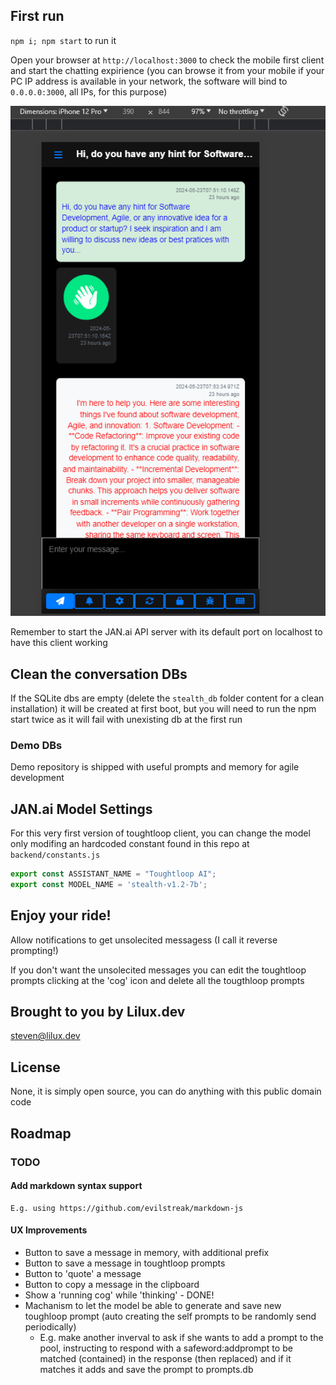 ## First run

`npm i; npm start` to run it

Open your browser at `http://localhost:3000` to check the mobile first client and start the chatting expirience (you can browse it from your mobile if your PC IP address is available in your network, the software will bind to `0.0.0.0:3000`, all IPs, for this purpose) 

![Demo mobile](/shot.png)

Remember to start the JAN.ai API server with its default port on localhost to have this client working


## Clean the conversation DBs

If the SQLite dbs are empty (delete the `stealth_db` folder content for a clean installation) it will be created at first boot, but you will need to run the npm start twice as it will fail with unexisting db at the first run

### Demo DBs

Demo repository is shipped with useful prompts and memory for agile development

## JAN.ai Model Settings

For this very first version of toughtloop client, you can change the model only modifing an hardcoded constant found in this repo at `backend/constants.js`

```js
export const ASSISTANT_NAME = "Toughtloop AI";
export const MODEL_NAME = 'stealth-v1.2-7b';
```

## Enjoy your ride!

Allow notifications to get unsolecited messagess (I call it reverse prompting!)

If you don't want the unsolecited messages you can edit the toughtloop prompts clicking at the 'cog' icon and delete all the tougthloop prompts


## Brought to you by Lilux.dev

steven@lilux.dev

## License

None, it is simply open source, you can do anything with this public domain code

## Roadmap

### TODO

#### Add markdown syntax support
    E.g. using https://github.com/evilstreak/markdown-js

#### UX Improvements
   -  Button to save a message in memory, with additional prefix
   -  Button to save a message in toughtloop prompts
   -  Button to 'quote' a message
   -  Button to copy a message in the clipboard
   -  Show a 'running cog' while 'thinking' - DONE!
   -  Machanism to let the model be able to generate and save new toughloop prompt (auto creating the self prompts to be randomly send periodically)
      - E.g. make another inverval to ask if she wants to add a prompt to the pool, instructing to respond with a safeword:addprompt to be matched (contained) in the response (then replaced) and if it matches it adds and save the prompt to prompts.db